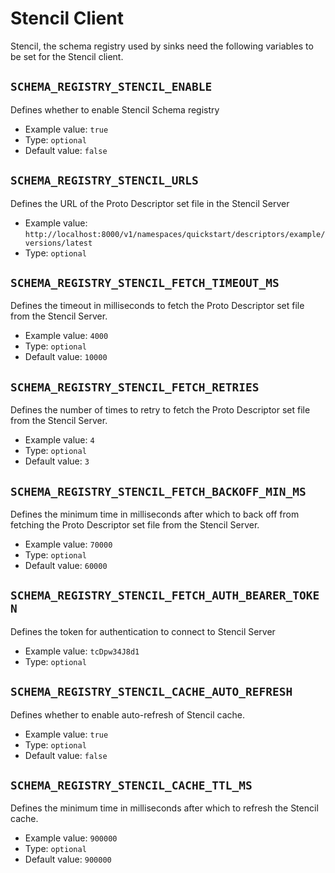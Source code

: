 # Stencil Client

Stencil, the schema registry used by sinks need the following variables to be set for the Stencil client.

## `SCHEMA_REGISTRY_STENCIL_ENABLE`

Defines whether to enable Stencil Schema registry

* Example value: `true`
* Type: `optional`
* Default value: `false`

## `SCHEMA_REGISTRY_STENCIL_URLS`

Defines the URL of the Proto Descriptor set file in the Stencil Server

* Example value: `http://localhost:8000/v1/namespaces/quickstart/descriptors/example/versions/latest`
* Type: `optional`

## `SCHEMA_REGISTRY_STENCIL_FETCH_TIMEOUT_MS`

Defines the timeout in milliseconds to fetch the Proto Descriptor set file from the Stencil Server.

* Example value: `4000`
* Type: `optional`
* Default value: `10000`

## `SCHEMA_REGISTRY_STENCIL_FETCH_RETRIES`

Defines the number of times to retry to fetch the Proto Descriptor set file from the Stencil Server.

* Example value: `4`
* Type: `optional`
* Default value: `3`

## `SCHEMA_REGISTRY_STENCIL_FETCH_BACKOFF_MIN_MS`

Defines the minimum time in milliseconds after which to back off from fetching the Proto Descriptor set file from the Stencil Server.

* Example value: `70000`
* Type: `optional`
* Default value: `60000`

## `SCHEMA_REGISTRY_STENCIL_FETCH_AUTH_BEARER_TOKEN`

Defines the token for authentication to connect to Stencil Server

* Example value: `tcDpw34J8d1`
* Type: `optional`

## `SCHEMA_REGISTRY_STENCIL_CACHE_AUTO_REFRESH`

Defines whether to enable auto-refresh of Stencil cache.

* Example value: `true`
* Type: `optional`
* Default value: `false`

## `SCHEMA_REGISTRY_STENCIL_CACHE_TTL_MS`

Defines the minimum time in milliseconds after which to refresh the Stencil cache.

* Example value: `900000`
* Type: `optional`
* Default value: `900000`

